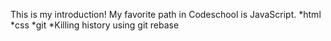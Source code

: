 This is my introduction!
My favorite path in Codeschool is JavaScript.
*html
*css
*git
*Killing history using git rebase
